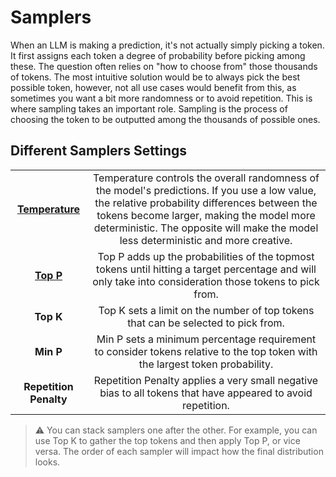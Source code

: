# Samplers

When an LLM is making a prediction, it's not actually simply picking a token. It first assigns each token a degree of probability before picking among these. The question often relies on "how to choose from" those thousands of tokens. The most intuitive solution would be to always pick the best possible token, however, not all use cases would benefit from this, as sometimes you want a bit more randomness or to avoid repetition. This is where sampling takes an important role. Sampling is the process of choosing the token to be outputted among the thousands of possible ones.

## Different Samplers Settings

<table style="border-collapse: collapse; width: 100%; text-align: center;">
  <tr>
    <td style="font-weight:bold"><a href="temperature.md">Temperature</a></td>
    <td>
    Temperature controls the overall randomness of the model's predictions. If you use a low value, the relative probability differences between the tokens become larger, making the model more deterministic. The opposite will make the model less deterministic and more creative.
    </td>
  </tr>
  <tr>
    <td style="font-weight:bold"><a href="top_p.md">Top P</a></td>
    <td>
    Top P adds up the probabilities of the topmost tokens until hitting a target percentage and will only take into consideration those tokens to pick from.
    </td>
  </tr>
  <tr>
    <td style="font-weight:bold">Top K</td>
    <td>
    Top K sets a limit on the number of top tokens that can be selected to pick from.
    </td>
  </tr>
  <tr>
    <td style="font-weight:bold">Min P</td>
    <td>
    Min P sets a minimum percentage requirement to consider tokens relative to the top token with the largest token probability.
    </td>
  </tr>
  <tr>
    <td style="font-weight:bold">Repetition Penalty</td>
    <td>
    Repetition Penalty applies a very small negative bias to all tokens that have appeared to avoid repetition.
    </td>
  </tr>
</table>

> ⚠️ You can stack samplers one after the other. For example, you can use Top K to gather the top tokens and then apply Top P, or vice versa. The order of each sampler will impact how the final distribution looks.
